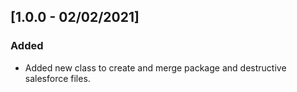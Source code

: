 ## [1.0.0 - 02/02/2021]
### Added
- Added new class to create and merge package and destructive salesforce files.